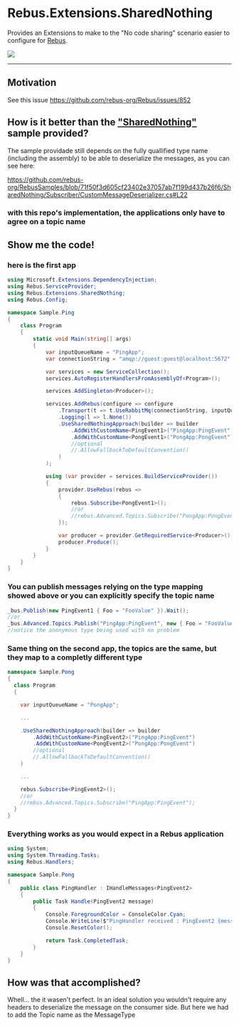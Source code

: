 # Rebus.Extensions.SharedNothing

Provides an Extensions to make to the "No code sharing" scenario easier to configure for [Rebus](https://github.com/rebus-org/Rebus).

![](https://raw.githubusercontent.com/rebus-org/Rebus/master/artwork/little_rebusbus2_copy-200x200.png)

---

## Motivation

See this issue https://github.com/rebus-org/Rebus/issues/852

## How is it better than the ["SharedNothing"](https://github.com/rebus-org/RebusSamples/tree/master/SharedNothing) sample provided?

The sample providade still depends on the fully quallified type name (including the assembly) to be able to deserialize the messages, as you can see here:

https://github.com/rebus-org/RebusSamples/blob/71f50f3d605cf23402e37057ab7f199d437b26f6/SharedNothing/Subscriber/CustomMessageDeserializer.cs#L22

### with this repo's implementation, the applications only have to agree on a topic name

## Show me the code!

### here is the first app

```c#
using Microsoft.Extensions.DependencyInjection;
using Rebus.ServiceProvider;
using Rebus.Extensions.SharedNothing;
using Rebus.Config;

namespace Sample.Ping
{
    class Program
    {
        static void Main(string[] args)
        {
            var inputQueueName = "PingApp";
            var connectionString = "amqp://guest:guest@localhost:5672";

            var services = new ServiceCollection();
            services.AutoRegisterHandlersFromAssemblyOf<Program>();

            services.AddSingleton<Producer>();

            services.AddRebus(configure => configure
                .Transport(t => t.UseRabbitMq(connectionString, inputQueueName))
                .Logging(l => l.None())
                .UseSharedNothingApproach(builder => builder
                    .AddWithCustomName<PingEvent1>("PingApp:PingEvent")
                    .AddWithCustomName<PongEvent1>("PongApp:PongEvent")
                    //optional
                    //.AllowFallbackToDefaultConvention()
                )
            );

            using (var provider = services.BuildServiceProvider())
            {
                provider.UseRebus(rebus =>
                {
                    rebus.Subscribe<PongEvent1>();
                    //or
                    //rebus.Advanced.Topics.Subscribe("PongApp:PongEvent");
                });

                var producer = provider.GetRequiredService<Producer>();
                producer.Produce();
            }
        }
    }
}

```

### You can publish messages relying on the type mapping showed above or you can explicitly specify the topic name

```c#
_bus.Publish(new PingEvent1 { Foo = "FooValue" }).Wait();
//or
_bus.Advanced.Topics.Publish("PingApp:PingEvent", new { Foo = "FooValue" }).Wait();
//notice the anonymous type being used with no problem
```

### Same thing on the second app, the topics are the same, but they map to a completly different type

```c# diff
namespace Sample.Pong
{
  class Program
  {

    var inputQueueName = "PongApp";

    ...

    .UseSharedNothingApproach(builder => builder
        .AddWithCustomName<PingEvent2>("PingApp:PingEvent")
        .AddWithCustomName<PongEvent2>("PongApp:PongEvent")
        //optional
        //.AllowFallbackToDefaultConvention()
    )

    ...

    rebus.Subscribe<PingEvent2>();
    //or
    //rebus.Advanced.Topics.Subscribe("PingApp:PingEvent");
  }
}
```

### Everything works as you would expect in a Rebus application

```csharp
using System;
using System.Threading.Tasks;
using Rebus.Handlers;

namespace Sample.Pong
{
    public class PingHandler : IHandleMessages<PingEvent2>
    {
        public Task Handle(PingEvent2 message)
        {
            Console.ForegroundColor = ConsoleColor.Cyan;
            Console.WriteLine($"PingHandler received : PingEvent2 {message.Foo}");
            Console.ResetColor();

            return Task.CompletedTask;
        }
    }
}
```

## How was that accomplished?

Whell... the it wasen't perfect. In an ideal solution you wouldn't require any headers to deserialize the message on the consumer side. But here we had to add the Topic name as the MessageType
